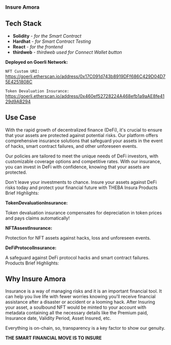 ### Insure Amora

## Tech Stack
- **Solidity** - *for the Smart Contract*
- **Hardhat** - *for Smart Contract Testing*
- **React** - *for the frontend*
- **thirdweb** - *thirdweb used for Connect Wallet button*

**Deployed on Goerli Network:** 

`NFT Custom URI:` https://goerli.etherscan.io/address/0x17C091d743b8919DFf686C429D04D75E4251808C

`Token Devaluation Insurance:` https://goerli.etherscan.io/address/0x460ef52728224A468efb1a9aAE8fe4129d9AB294

## Use Case

With the rapid growth of decentralized finance (DeFi), it's crucial to ensure that your assets are protected against potential risks. Our platform offers comprehensive insurance solutions that safeguard your assets in the event of hacks, smart contract failures, and other unforeseen events.

Our policies are tailored to meet the unique needs of DeFi investors, with customizable coverage options and competitive rates. With our insurance, you can invest in DeFi with confidence, knowing that your assets are protected.

Don't leave your investments to chance. Insure your assets against DeFi risks today and protect your financial future with THEBA Insura
Products Brief Highlights:

**TokenDevaluationInsurance:**

Token devaluation insurance compensates for depreciation in token prices and pays claims automatically!

**NFTAssestInsurance:**

Protection for NFT assets against hacks, loss and unforeseen events.

**DeFiProtocolInsurance:**

A safeguard against DeFi protocol hacks and smart contract failures.
Products Brief Highlights:

## Why Insure Amora
Insurance is a way of managing risks and it is an important financial tool. It can help you live life with fewer worries knowing you'll receive financial assistance after a disaster or accident or a looming hack.
After Insuring your asset, a soulbound NFT would be minted to your account with metadata containing all the necessary details like the Premium paid, Insurance date, Validity Period, Asset Insured, etc.

Everything is on-chain, so, transparency is a key factor to show our genuity.

**THE SMART FINANCIAL MOVE IS TO INSURE**

